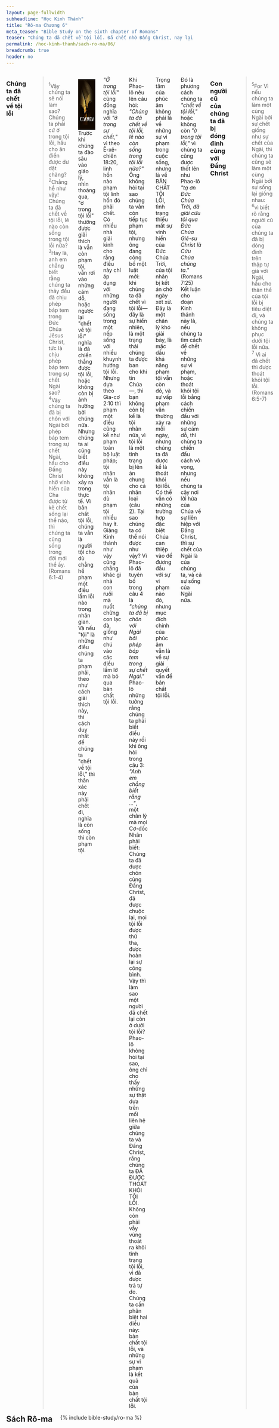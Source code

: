 ```yaml
---
layout: page-fullwidth
subheadline: "Học Kinh Thánh"
title: "Rô-ma Chương 6"
meta_teaser: "Bible Study on the sixth chapter of Romans"
teaser: "Chúng ta đã chết về tội lỗi. Đã chết nhờ Đấng Christ, nay lại sống nhờ Đấng Christ. Tội lỗi mất quyền lực của nó vì chúng ta không còn ở dưới luật pháp, nhưng dưới ân điển."
permalink: /hoc-kinh-thanh/sach-ro-ma/06/
breadcrumb: true
header: no
---
```

<!--more-->
<div class="row">
<div class="medium-8 columns" markdown="1">

### Chúng ta đã chết về tội lỗi

> <sup>1</sup>Vậy chúng ta sẽ nói làm sao? Chúng ta phải cứ ở trong tội lỗi, hầu cho ân điển được dư dật chăng? <sup>2</sup>Chẳng hề như vậy! Chúng ta đã chết về tội lỗi, lẽ nào còn sống trong tội lỗi nữa? <sup>3</sup>Hay là, anh em chẳng biết rằng chúng ta thảy đều đã chịu phép báp tem trong Đức Chúa Jêsus Christ, tức là chịu phép báp tem trong sự chết Ngài sao? <sup>4</sup>Vậy chúng ta đã bị chôn với Ngài bởi phép báp tem trong sự chết Ngài, hầu cho Đấng Christ nhờ vinh hiển của Cha được từ kẻ chết sống lại thể nào, thì chúng ta cũng sống trong đời mới thể ấy. (Romans 6:1-4)

<div>
<p>
<img alt src="/images/no-condemnation.jpg" style="border: 0px none; margin: 7px 15px 0px 0px; max-width: 100%; height: 136px; padding: 0px; float: left;">
Trước khi chúng ta đào sâu vào giáo lý, nhìn thoáng qua, "ở trong tội lỗi" thường được giải thích là vẫn còn phạm tội, vẫn rơi vào những cám dỗ, hoặc ngược lại "chết về tội lỗi" nghĩa là đã chiến thắng được tội lỗi, hoặc không còn bị ảnh hưởng bởi chúng nữa. Nhưng chúng ta ai cũng biết điều này không xảy ra trong thực tế. Vì bản chất tội lỗi, chúng ta vẫn là người tội cho dù chẳng hề phạm một điều lầm lỗi nào trong nhân gian. Và nếu "tội" là những điều chúng ta phạm phải, theo như cách giải thích này, thì cách duy nhất để chúng ta "chết về tội lỗi," thì thân xác này phải chết đi, nghĩa là còn sống thì còn phạm tội.
</p>
</div>

<span style="font-style: italic;">"Ở trong tội lỗi"</span> cũng đồng nghĩa với <span style="font-style: italic;">"ở trong sự chết,"</span> vì theo Ê-xê-chiên 18:20, linh hồn nào phạm tội linh hồn đó phải chết. Có nhiều nhà giải kinh cho rằng điều này chỉ áp dụng với những người đang sống trong một nếp sống với nhiều khuynh hướng tội lỗi. Nhưng dựa theo Gia-cơ 2:10 thì phạm một điều cũng kể như phạm toàn bộ luật pháp; tội nhân vẫn là tội nhân dù phạm tội nhiều hay ít. Giảng Kinh thánh như vậy cũng chẳng khác gì nhả con ruồi mà nuốt chửng con lạc đà, giống như chú vào các điều lầm lỡ mà bỏ qua bản chất tội lỗi.

Khi Phao-lô nêu lên câu hỏi: <span style="font-style: italic;">"Chúng ta đã chết về tội lỗi, lẽ nào còn sống trong tội lỗi nữa?"</span> Ông không hỏi tại sao chúng ta vẫn còn tiếp tục phạm tội, nhưng ông đang công bố một luật mới: khi chúng ta đã chết vì tội lỗi—đây là sự hiển nhiên, là một trạng thái chúng ta được ban cho khi tin Chúa—, thì bạn không còn bị kể là tội nhân nữa, vì tội lỗi là một tình trạng bị lên án chung cho cả nhân loại (câu 2). Tại sao chúng ta có thể nói được như vậy? Vì Phao-lô đã tuyên bố trong câu 4 là <span style="font-style: italic;">"chúng ta đã bị chôn với Ngài bởi phép báp tem trong sự chết Ngài."</span> Phao-lô những tưởng rằng chúng ta phải biết điều này rồi khi ông hỏi trong câu 3: <span style="font-style: italic;">"Anh em chẳng biết rằng ..."</span>, một chân lý mà mọi Cơ-đốc Nhân phải biết: Chúng ta đã được chôn cùng Đấng Christ, đã được chuộc lại, mọi tội lỗi được thứ tha, được hoàn lại sự công bình. Vậy thì làm sao một người đã chết lại còn ở dưới tội lỗi? Phao-lô không hỏi tại sao, ông chỉ cho thấy những sự thật dựa trên mối liên hệ giữa chúng ta và Đấng Christ, rằng chúng ta ĐÃ ĐƯỢC THOÁT KHỎI TỘI LỖI. Không còn phải vẫy vùng thoát ra khỏi tình trạng tội lỗi, vì đã được trả tự do. Chúng ta cần phân biệt hai điều này: bản chất tội lỗi, và những sự vi phạm là kết quả của bản chất tội lỗi.

Trọng tâm của phúc âm không phải là về những sự vi phạm trong cuộc sống, nhưng là về BẢN CHẤT TỘI LỖI, tình trạng thiếu mất sự vinh hiển của Đức Chúa Trời, của tội nhân bị kết án chờ ngày xét xử. Đây là một chân lý khó giải bày, là mặc dầu khả năng phạm tội vẫn còn đó, và sự vấp phạm vẫn thường xảy ra mỗi ngày, nhưng chúng ta đã được kể là thoát khỏi tội lỗi. Có thể vẫn có những trường hợp đặc biệt Chúa can thiệp vào để đương đầu với sự vi phạm nào đó, nhưng mục đích chính của phúc âm vẫn là về sự giải quyết vấn đề bản chất tội lỗi.

Đó là phương cách chúng ta <span style="font-style: italic;">"chết về tội lỗi,"</span> hoặc không còn <span style="font-style: italic;">"ở trong tội lỗi,"</span> vì chúng ta cũng được thốt lên như Phao-lô <span style="font-style: italic;">"tạ ơn Đức Chúa Trời, đã giải cứu tôi qua Đức Chúa Giê-su Christ là Cứu Chúa chúng ta."</span> (Romans 7:25)  Kết luận cho đoạn Kinh thánh này là, nếu chúng ta tìm cách để chết về những sự vi phạm, hoặc thoát khỏi tội lỗi bằng cách chiến đấu với những sự cám dỗ, thì chúng ta chiến đấu cách vô vọng, nhưng nếu chúng ta cậy nơi lời hứa của Chúa về sự liên hiệp với Đấng Christ, thì sự chết của Ngài là của chúng ta, và cả sự sống của Ngài nữa.

### Con người cũ của chúng ta đã bị đóng đinh cùng với Đấng Christ

> <sup>5</sup>For Vì nếu chúng ta làm một cùng Ngài bởi sự chết giống như sự chết của Ngài, thì chúng ta cũng sẽ làm một cùng Ngài bởi sự sống lại giống nhau: <sup>6</sup>vì biết rõ rằng người cũ của chúng ta đã bị đóng đinh trên thập tự giá với Ngài, hầu cho thân thể của tội lỗi bị tiêu diệt đi, và chúng ta không phục dưới tội lỗi nữa. <sup>7</sup> Vì ai đã chết thì được thoát khỏi tội lỗi. (Romans 6:5-7)

Chúng ta phải hiểu <span style="font-style: italic;">"không phục dưới tội lỗi nữa"</span> như thế nào?  Có lẽ bạn chưa từng học đoạn Kinh thánh này qua một bài giảng học Trường Chúa Nhật, nhưng chắc bạn có một quan niệm gì đó về ý nghĩa của nó. Hầu như không cần ai bảo, chúng ta sẵn sàng mang một giả thuyết rằng không phục dưới tội lỗi nữa nghĩa là không còn vấp ngã trước một cám dỗ hoặc một luật nào đó của Chúa. Nhưng mọi người đều đồng ý rằng giả thuyết đó không đứng vững đối với người phàm xác thịt. Vì vậy nếu không ai có khả năng chống lại mọi cám dỗ, thì hẳn không một ai đã bị đóng đinh cùng Đấng Christ. Thế nhưng Phao-lô lại nói rằng người cũ của chúng ta đã bị đóng đinh cùng Ngài.

Do đó Phao-lô không thể đang nói về những sự vấp phạm, mà phải nói về tình trạng hư mất, là mặc dầu chúng ta vẫn còn khả năng phạm tội, chúng ta không còn bị trói buộc dưới sự lên án dành cho thế gian hư hoại nữa. 

Câu 7 giải thích rằng sự được thoát khỏi tội lỗi không phải là một mục đích, hoặc nỗ lực, hầu đạt đến được, nhưng là một hậu quả không thể tránh được rằng bạn được kể như đã chết, không phải chết về phương diện thể xác, nhưng là một <span style="font-style: italic;">"tờ khai tử"</span> ban cho như một món quà, một phần thưởng, do sự đặt niềm tin trong Đấng Christ; sự chết của Ngài được kể như sự chết của chúng ta, và nhờ sự chúng ta đã chết, mà tội lỗi không còn thống trị trên chúng ta nữa: <span style="font-style: italic;">"Vì ai đã chết thì được thoát khỏi tội lỗi"</span> (Romans 6:7).

Thêm một ý liên hệ đến sự chúng ta đã được đóng đinh cùng Đấng Christ. Vì nếu, và thực vậy, con người cũ của chúng ta đã được đóng đinh cùng Đấng Christ, thì quan niệm về sự đóng đinh người cũ của chúng ta mỗi ngày đi ngược với điều Phao-lô đang nói đến, rằng người cũ đó chưa chết hẳn, và chúng ta cứ phải tiếp tục làm cho chết; người cũ đó chết một ngày, rồi sống lại ngày khác, và cứ thế lập đi lập lại. Nghe có vẻ giống như một tôn giáo phương Đông? Nhưng Đấng Christ đã chết một lần đủ cả; một cái chết, một của lễ, đủ cho toàn thể nhân loại cho đến đời đời. Lại cũng chẳng phải sự chết của chúng ta, mà là của Đấng Christ, và Ngài kể là sự chết của chúng ta. 

### Đã chết nhờ Đấng Christ, nay lại sống nhờ Ngài

> <sup>8</sup>Vả, nếu chúng ta đã cùng chết với Đấng Christ, thì chúng ta tin rằng mình cũng sẽ sống lại với Ngài, <sup>9</sup>bởi biết rằng Đấng Christ đã từ kẻ chết sống lại, thì chẳng chết nữa; sự chết không còn cai trị trên Ngài. <sup>10</sup>Vì nếu Ngài đã chết, ấy là chết cho tội lỗi một lần đủ cả; nhưng hiện nay Ngài sống, ấy là sống cho Đức Chúa Trời. <sup>11</sup>Vậy anh em cũng hãy coi mình như chết về tội lỗi và như sống cho Đức Chúa Trời trong Đức Chúa Jêsus Christ. (Romans 6:8-11)

Sự chết của Đấng Christ đã ban cho chúng ta nhiều lợi ích, khởi đầu với sự chết của Ngài được ban cho chúng ta như giá phải trả cho bản chất tội lỗi. Nhờ sự được đồng chết với Đấng Christ, chúng ta thoát khỏi sự thống trị của tội lỗi, và giờ đây Phao-lô đang dẫn chúng ta đến lợi ích thứ nhì: sự sống trong Đấng Christ.

Chúa Giê-su phán rằng <span style="font-style: italic;">"Quả thật, quả thật, ta nói cùng các ngươi, nếu hột giống lúa mì kia, chẳng chết sau khi gieo xuống đất, thì cứ ở một mình; nhưng nếu chết đi, thì kết quả được nhiều (John 12:24)"</span>. Chúa Giê-su đã chết trên thập tự giá, và Phao-lô đã xác nhận rằng chúng ta cũng được đồng chết cùng Ngài. Sự chết của Chúa được ban cho làm giá trả cho tội lỗi một lần đủ cả, là phương cách duy nhất mà nhờ đó nhân loại được làm hòa cùng Đức Chúa Trời.

Đây là điểm thuận lợi để chúng ta nhắc nhở chính mình rằng Đức Chúa Trời chỉ chấp nhận một sự chết duy nhất đó là của Chúa Giê-su, sự chết của chúng ta không thỏa được tiêu chuẩn công chính của Ngài. A-đam và Ê-va che đậy sự trần truồng của mình bằng chiếc áo lá, Chúa thay vào đó áo với áo bằng da thú, là hình bóng của Đấng Christ; Áp-ra-ham dâng con đầu lòng, Đức Chúa Trời thay vào đó bằng một con trừu đực; luật pháp đòi hỏi kẻ phạm tội phải chết, Chúa Giê-su đã chết thay vì chúng ta. Một khi Đức Chúa Trời ban Con Một của Ngài, mọi phương cách cứu rỗi khác phải chấm dứt tức khắc. Và do đó sự chết của Chúa Giê-su một lần đủ cả. Hebrews 10:18 viết rằng một khi Đấng Christ đã hiến mình trên thập tự giá, thì không còn một của lễ chuộc tội nào khác nữa. Những kẻ xưng nhận đức tin nơi Đấng Christ, phải đặt niềm tin trọn vẹn, chỉ cậy nơi sự hi sinh của Chúa và không cậy nơi chính mình nữa, vì Chúa chẳng nhận một <span style="font-style: italic;">"băng sinh dơ dáy"</span> nào (Ê-sai 64:6).

Học để hiếu sự mình đồng chết với Đấng Christ, hoặc nói cách khác là sự an nghỉ trong Ngài, là một điều tối quan trọng. Vì sự sống đời đời bắt đầu sau sự chết. 

### Để được thoát khỏi sự nô lệ dưới tội lỗi: hãy biết rằng mình đang ở dưới ân điển

> <sup>12</sup>Vậy, chớ để tội lỗi cai trị trong xác hay chết của anh em, và chớ chiều theo tư dục nó. <sup>13</sup>Chớ nộp chi thể mình cho tội lỗi, như là đồ dùng gian ác, nhưng hãy phó chính mình anh em cho Đức Chúa Trời, dường như đã chết mà nay trở nên sống, và dâng chi thể mình cho Đức Chúa Trời như là đồ dùng về sự công bình.<sup>14</sup>Vì tội lỗi không cai trị trên anh em đâu; bởi anh em chẳng thuộc dưới luật pháp, mà thuộc dưới ân điển. (Romans 6:12-14)

Thơ Phao-lô đang bắt đầu chuyển hướng cách lạ kỳ. Ông đang nói về điều gì? Làm sao một người có thể ngăn cản sự thống trị của tội lỗi trên thân xác mình? Đa số giải thích rằng hãy cố hết sức để đừng rơi vào sự cám dỗ, để làm chủ thân xác mình. Nhưng trong Romans 7:15, Phao-lô đã xác nhận sự bất lực của mình để làm điều mà ông dường như đang nói ở đây. Trong I Corinthians 15:54 nói chúng ta sẽ không được mặc lấy người mới không hay hư nát cho đến khi Đấng Christ tái lâm, và cho đến khi đó, chúng ta vẫn còn trong thân thể hay hư nát này, một thân thể vẫn còn dưới sự thống trị của tội lỗi. Trải qua nhiều thời đại, ai trong nhân loại là người thoát được sự thống trị của tội lỗi? Đức Chúa Trời đã ban cho người Do-thái một hệ thống tế lễ làm một giải pháp tạm vì họ không thể ngừng phạm tội, và trong thời Tân Ước, I John 1:8-10 cho thấy sự thực về sự nô lệ của toàn thể nhân loại dưới tội lỗi.

Quí vị là những người dạy dỗ người khác chớ để tội lỗi cai trị trên xác thịt mình, tránh mọi điều gian ác, quí vị đã thành công về việc đó cho chính đời sống mình hay chưa? Cũng như một vật thể không thể tránh bị trì xuống bởi sức hút quả đất, một loài thú không thể trở nên con người, một tĩnh vật không thể trở nên một sinh vật, thì làm sao con người với bản chất tội lỗi có thể thắng hơn được bản năng của mình? Chẳng phải vì sự bất khả thực hiện đó mà Đấng Christ đã xuống trần để cứu tội nhân? Dầu vậy Chúa đã mở cho chúng ta một con đường.

Phương cách duy nhất để tội lỗi mất quyền thống trị của nó trên thân thể xác thịt của chúng ta là thân thể đó phải chết đi. Khi còn sống, vì ở trạng thái bị hư mất, thì vẫn còn dưới sự thống trị của tội lỗi. Nhưng sứ đồ Phao-lô đã chỉ cho chúng ta cách nào chúng ta có thể thoát khỏi ách thống trị của tội lỗi trong các câu Romans 6:6-7, đó là bởi đức tin nơi Đấng Christ, sự hiệp một với Ngài, chẳng phải qua những nỗ lực hãm mình hoặc kỷ luật bản thân.

Chỉ nhờ đức tin nơi Đấng Christ mà chúng ta được ban cho sự đồng chết và chôn cùng Đấng Christ, và cũng chính sự chết đó giải thoát chúng ta khỏi ách thống trị của tội lỗi. Mặc dù Chúa ban cho chúng ta được ơn đồng chết và chôn cùng Đấng Christ, Ngài đã không cất khỏi chúng ta khả năng phạm tội cho đến khi Đấng Christ tái lâm. Đây là phương cách duy nhất chúng ta dâng thân thể mình làm đồ dùng cho sự công bình. Chẳng có phương cách nào khác, dù là phép cắt bì, trở về với luật pháp, việc lành, hi sinh chính bản thân, hoặc hằng triệu phương cách khác, có thể mang lại cho chúng ta sự được giải thoát khỏi ách thống trị của tội lỗi, ngoại trừ sự hiệp một với Đấng Christ khi đặt niềm tin nơi Ngài.

Sứ đồ Phao-lô nhấn mạnh lại một lần nữa trong câu 14 thực thể của sự chúng ta được thoát khỏi tội lỗi, nhờ ân điển của Chúa, không phải nhờ sự tuân giữ những điều răn dạy của luật pháp mà những kẻ cậy vào nó không thể nào thoát khỏi sự thống trị của tội lỗi; càng tìm cách đáp ứng những đòi hỏi của luật pháp, càng bị những thất bại nhận chìm trong sự nô lệ chính điều họ đang tìm cách thoát khỏi. 

Vì không hiểu đúng ý nghĩa của những câu Kinh thánh này, nhiều Cơ-đốc Nhân sẽ phí cả một đời chiến đấu với xác thịt yếu đuối (Ephesians 6:12). Hỡi các bạn Cơ-đốc Nhân, hãy biến hóa bởi sự đổi mới của tâm thần mình (Romans 12:2) để hiểu được chân lý vĩ đại dẫn đến tự do thật.

### Nô lệ cho sự công bình

> <sup>15</sup>Vậy thì làm sao! Vì chúng ta không thuộc dưới luật pháp, nhưng thuộc dưới ân điển, thì chúng ta sẽ phạm tội hay sao? Chẳng hề như vậy! <sup>16</sup>Anh em há chẳng biết rằng nếu anh em đã nộp mình làm tôi mọi đặng vâng phục kẻ nào, thì là tôi mọi của kẻ mình vâng phục, hoặc của tội lỗi đến sự chết, hoặc của sự vâng phục để được nên công bình hay sao? <sup>17</sup>Nhưng, tạ ơn Đức Chúa Trời, vì sau khi anh em làm tôi mọi tội lỗi, thì đã từ lòng vâng phục đạo lý là sự đã ban làm mực thước cho mình! <sup>18</sup>Vậy, anh em đã được buông tha khỏi tội lỗi, trở nên tôi mọi của sự công bình rồi. (Romans 6:15-18)

Đến đây, Phao-lô không còn bênh vực lập trường của mình về ân điển nữa, nhưng ông tiến đến chỗ cho thấy tương tự như một người ở dưới luật pháp, vì thế cũng ở dưới quyền lực của tội lỗi, bị làm tôi mọi của sự không công bình, thì người ở dưới ân điển, được thoát khỏi quyền lực của tội lỗi, thì trở nên tôi mọi của sự công bình. Ở đầu thơ Rô-ma, Phao-lô đã tự giới thiệu mình là nô-lệ của Đấng Christ. Xin quí-vị trở lại bài viết về Rô-ma Chương 1 để đọc lại phần thảo luận rất chi tiết về đề tài nô-lệ của sự công bình.

E có thể vấp vào sự lập đi lập lại hơi nhiều, tôi xin nhắc lại cho quí độc giả rằng được thoát khỏi tội lỗi thực sự nghĩa là như vậy, không còn vùng vẫy tìm lối thoát, không phải đổ mồ hôi nước mắt để chiến đấu, vì đó là một sự tự do được mua bằng huyết báu của Đấng Christ. Vì chúng ta <span style="font-style: italic;">"đã được buông tha khỏi tội lỗi,"</span> do đó không còn cần phải vật lộn để thoát ra nữa. Đó là một món quà, một ơn dù chúng ta không đáng nhận lãnh. Nếu chúng ta tin và vâng phục đạo lý này (câu 17b), mà tin rằng Chúa đã giải thoát chúng ta rồi, thì chúng ta được trở nên tôi mọi của sự công bình. Đây là sự vâng phục mà Đức Chúa Trời đẹp lòng, sự vâng phục bởi đức tin nơi dòng huyết Đấng Christ đã đổ ra để cứu mọi kẻ tin.

### Sự sống đời đời là sự ban cho của Đức Chúa Trời

> <sup>19</sup>Tôi nói theo cách loài người, vì xác thịt của anh em là yếu đuối. Vậy, anh em từng đặt chi thể mình làm tôi sự ô uế gian ác đặng làm tội ác thể nào, thì bây giờ, hãy đặt chi thể mình làm tôi sự công bình đặng làm nên thánh cũng thể ấy. <sup>20</sup>Vả, khi anh em còn làm tôi mọi tội lỗi, thì đối với sự công bình anh em được tự do. <sup>21</sup>Thế thì anh em đã được kết quả gì? Ấy là quả mà anh em hiện nay đương hổ thẹn; vì sự cuối cùng của những điều đó tứ là sự chết. <sup>22</sup>Nhưng bây giờ đã được buông tha khỏi tội lỗi và trở nên tôi mọi của Đức Chúa Trời rồi, thì anh em được lấy sự nên thánh làm kết quả, và sự sống đời đời làm cuối cùng. <sup>23</sup>Vì tiền công của tội lỗi là sự chết; nhưng sự ban cho của Đức Chúa Trời là sự sống đời đời trong Đức Chúa Jêsus Christ, Chúa chúng ta. (Romans 6:19-23)

Phao-lô dùng một thí dụ trong đời sống hằng ngày của người Do-thái là hệ thống nô lệ để diễn tả sự dời đổi từ một vị trí sang một vị trí khác, từ luật-pháp/tội-lỗi qua ân-điển-đức-tin/thoát-khỏi-tội-lỗi. Câu 16 viết rằng <span style="font-style: italic;">"anh em là tôi mọi của kẻ mình vâng phục,"</span> trước khi biết Đấng Christ, chúng ta bị thúc đẩy bởi những dục vọng tội lỗi, nhưng nếu, như được viết trong câu 17, chúng ta vâng lời từ tận đáy lòng <span style="font-style: italic;">"vâng phục đạo lý là sự đã ban làm mực thước cho mình,"</span> thì chúng ta trở nên nô-lệ của một chủ mới: Đấng Christ, hay là sự công bình.

Điểm chính cần ghi nhớ, là điểm gần như đại đa số người theo Chúa không biết rằng, mọi điều tốt lành làm trong danh Chúa, không thể được khởi đầu bằng xác thịt, nhưng chỉ bởi chính Đức Chúa Trời, hầu cho không ai có thể khoe mình. Đây là điều dễ hiểu vì nếu chúng ta biết rằng mình là nô-lệ của Đấng Christ. Chúa Giê-su đã ám chỉ điều này trong ngụ ngôn người chủ và người tôi tớ mà trong đó Ngài nhắc nhở người nghe hãy nhớ lại mình đến từ đâu: <span style="font-style: italic;">"Chúng tôi là đầy tớ vô ích; điều chúng tôi đã làm là điều chắc phải làm (Luke 17:10)."</span> Trong cộng đồng Cơ-đốc, chúng ta thường hay vấp vào sự đặt một người nào đó trên bục cao và ca ngợi thành quả lớn lao của họ trong danh Chúa, nhưng nhiều đoạn Kinh thánh cho chúng ta thấy ngược lại, rằng tất cả mọi người chỉ là phận nô-lệ trước mặt Chúa, đó là nhờ ân điển mà họ được ban cho những trọng trách vĩ đại, nhưng trước mặt Chúa, mọi người đều như nhau vì Đức Chúa Trời chẳng vị nể ai hết (Romans 2:11).

### Kết Luận: Chết và chôn cùng Đấng Christ là bước đầu tiên. Hiểu ý nghĩa của sự nô-lệ.

Hiểu được ý nghĩa của sự đồng chết và chôn với Đấng Christ là chìa khóa của sự hiểu phúc âm. Như đã trích ra trước đây điều Chúa Giê-su nói rằng sự sống chỉ bắt đầu sau khi một hạt giống rơi xuống đất và chết đi, với chúng ta cũng vậy, khi tin nhận Đấng Christ chúng ta đã được ban cho tờ <span style="font-style: italic;">"khai tử."</span> Sự chết này chẳng thể đạt được bởi sự tự hãm mình, kỷ luật bản thân, hoặc hi sinh chính thân mình. Những kẻ duy nhất mà Chúa Giê-su khuyên họ từ bỏ chính mình là những người cậy luật pháp; họ tưởng rằng nhờ giữ mọi điều luật pháp dạy bảo họ có thể đạt được sự công bình, rồi họ hãnh diện về những sự tuân giữ đó. Chúa Giê-su bảo họ hãy bỏ đi chiếc áo lá mà mặc lấy Ngài, bỏ những của lễ thiêu tạm bợ mà nhận lấy của lễ hi sinh một lần đủ cả, đó là Chiên Con trên cây thập tự.

Một điều trọng yếu nữa về đoạn Kinh thánh này là ý nghĩa của sự nô lệ, sự đổi địa vị từ nô lệ dưới tội lỗi làm nô lệ của sự công bình. Nô lệ dưới tội lỗi thì dễ hiểu, nghĩa là chúng ta bị sự thúc dục để làm điều mình không muốn làm, mà không làm được điều mình muốn. Nhưng nô-lệ dưới sự công bình thì khó mà cảm nhận được.  Loại nô-lệ này dầu có vẻ tiêu cực, nhưng là sự cởi bỏ gánh nặng cho những người muốn hầu việc Chúa, muốn sống đời sống đắc thắng mà không biết làm thế nào. Từ điểm này trở đi chúng ta hãy nói về sự nô lệ cho điều công chính.

Điều đó cũng giống như một người bị cột chặt vào một diều lượn gió bay cao trên các tầng mây, tràn đầy hứng khởi, như được cất cánh bay cao như chim ưng. Dính chặt vào diều lượn gió, mình như kẻ nô lệ, bị thôi thúc phải từng trải một kinh nghiệm lạ lùng, mà không phải dùng một chút sức lực nào, chỉ an nghỉ và thưởng thức cuộc bay. Đây là điều mà Phao-lô đang tìm cách truyền đạt cho chúng ta. Đó là cách chúng ta nô lệ cho sự công bình, hay nô lệ cho Chúa. Mọi điều tốt lành, mọi điều đáng khen ngợi, công việc của nước Trời, lời làm chứng, mục vụ, và hằng vô số các công việc khác, cũng như từng trải với diều lượn gió như trong truyện kể trên, đều là nhờ Thánh Linh là Đấng đã khởi xướng và ban quyền năng để thực hiện ý muốn và chương trình của Ngài trong đời sống chúng ta. Chúng ta chỉ biết an nghỉ trong Ngài.

Có một kẻ nô lệ nào dám bảo chủ mình phải làm việc nọ, việc kia? Hoặc bảo chủ mình đây là điều tôi muốn, hoặc không muốn? Chẳng hề như vậy bao giờ, vì Chúa phán: hãy tin cậy nơi Ta và đừng nương cậy nơi sự thông sáng của con (Proverbs 3:5). Hãy làm nô lệ cho sự công bình. Hãy trông đợi nơi Đức Giê-hô-va (Isaiah 30:18).

</div><!-- /.medium-8.columns -->
<div class="bible-index medium-4 columns">
<h2 style="margin: 0px">Sách Rô-ma</h2>
        {% include bible-study/ro-ma %}
</div><!-- /.medium-4.columns -->
</div><!-- /.row -->
